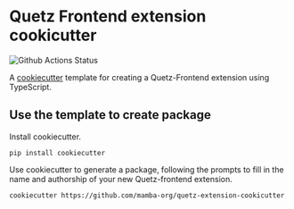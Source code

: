 # Quetz Frontend extension cookicutter

![Github Actions Status](https://github.com/mamba-org/quetz-extension-cookicutter/workflows/CI/badge.svg)

A [cookiecutter](https://github.com/audreyr/cookiecutter) template for creating
a Quetz-Frontend extension using TypeScript.

## Use the template to create package

Install cookiecutter.

```
pip install cookiecutter
```

Use cookiecutter to generate a package, following the prompts to fill in the name and authorship of your new Quetz-frontend extension.

```
cookiecutter https://github.com/mamba-org/quetz-extension-cookicutter
```

